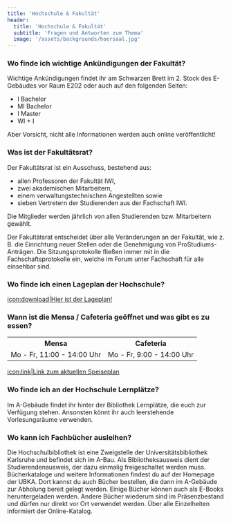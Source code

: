 ```yaml
---
title: 'Hochschule & Fakultät'
header:
  title: 'Hochschule & Fakultät'
  subtitle: 'Fragen und Antworten zum Thema'
  image: '/assets/backgrounds/hoersaal.jpg'
---
```

### Wo finde ich wichtige Ankündigungen der Fakultät?

Wichtige Ankündigungen findet ihr am Schwarzen Brett im 2. Stock des E-Gebäudes
vor Raum E202 oder auch auf den folgenden Seiten:

* I Bachelor
* MI Bachelor
* I Master
* WI + I

Aber Vorsicht, nicht alle Informationen werden auch online veröffentlicht!

### Was ist der Fakultätsrat?

Der Fakultätsrat ist ein Ausschuss, bestehend aus:

* allen Professoren der Fakultät IWI,
* zwei akademischen Mitarbeitern,
* einem verwaltungstechnischen Angestellten sowie
* sieben Vertretern der Studierenden aus der Fachschaft IWI.

Die Mitglieder werden jährlich von allen Studierenden bzw. Mitarbeitern gewählt.

Der Fakultätsrat entscheidet über alle Veränderungen an der Fakultät, wie z. B.
die Einrichtung neuer Stellen oder die Genehmigung von ProStudiums-Anträgen. Die
Sitzungsprotokolle fließen immer mit in die Fachschaftsprotokolle ein, welche im
Forum unter Fachschaft für alle einsehbar sind.

### Wo finde ich einen Lageplan der Hochschule?

[icon:download|Hier ist der Lageplan!](https://www.h-ka.de/standorte)

### Wann ist die Mensa / Cafeteria geöffnet und was gibt es zu essen?

<div class="table-responsive">
    <table>
        <tr>
            <th>Mensa</th>
            <th>Cafeteria</th>
        </tr>
        <tr>
            <td>Mo - Fr, 11:00 - 14:00 Uhr</td>
            <td>Mo - Fr, 9:00 - 14:00 Uhr</td>
        </tr>
    </table>
</div>

[icon:link|Link zum aktuellen Speiseplan](https://www.sw-ka.de/de/essen/)

### Wo finde ich an der Hochschule Lernplätze?

Im A-Gebäude findet ihr hinter der Bibliothek Lernplätze, die euch zur Verfügung
stehen. Ansonsten könnt ihr auch leerstehende Vorlesungsräume verwenden.

### Wo kann ich Fachbücher ausleihen?

Die Hochschulbibliothek ist eine Zweigstelle der Universitätsbibliothek
Karlsruhe und befindet sich im A-Bau. Als Bibliotheksausweis dient der
Studierendenausweis, der dazu einmalig freigeschaltet werden muss.
Bücherkataloge und weitere Informationen findest du auf der Homepage der UBKA.
Dort kannst du auch Bücher bestellen, die dann im A-Gebäude zur Abholung bereit
gelegt werden. Einige Bücher können auch als E-Books heruntergeladen werden.
Andere Bücher wiederum sind im Präsenzbestand und dürfen nur direkt vor Ort
verwendet werden. Über alle Einzelheiten informiert der Online-Katalog.
